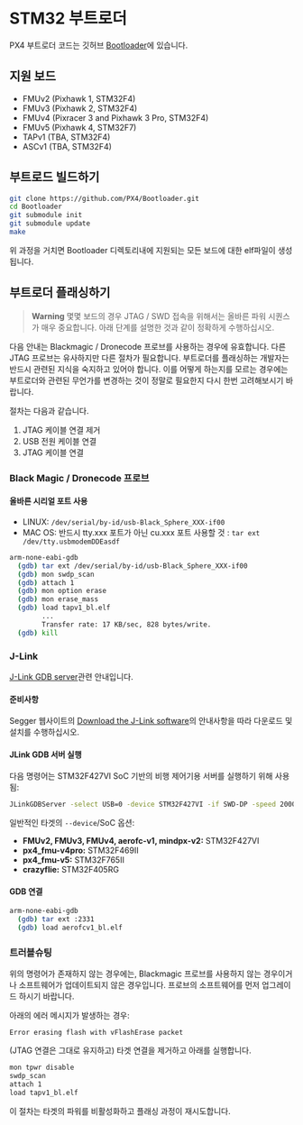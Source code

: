 # STM32 부트로더

PX4 부트로더 코드는 깃허브 [Bootloader](https://github.com/px4/bootloader)에 있습니다.

## 지원 보드

* FMUv2 (Pixhawk 1, STM32F4)
* FMUv3 (Pixhawk 2, STM32F4)
* FMUv4 (Pixracer 3 and Pixhawk 3 Pro, STM32F4)
* FMUv5 (Pixhawk 4, STM32F7)
* TAPv1 (TBA, STM32F4)
* ASCv1 (TBA, STM32F4)

## 부트로드 빌드하기

```bash
git clone https://github.com/PX4/Bootloader.git
cd Bootloader
git submodule init
git submodule update
make
```

위 과정을 거치면 Bootloader 디렉토리내에 지원되는 모든 보드에 대한 elf파일이 생성됩니다.

## 부트로더 플래싱하기

> **Warning** 몇몇 보드의 경우 JTAG / SWD 접속을 위해서는 올바른 파워 시퀀스가 매우 중요합니다. 아래 단계를 설명한 것과 같이 정확하게 수행하십시오.

다음 안내는 Blackmagic / Dronecode 프로브를 사용하는 경우에 유효합니다. 다른 JTAG 프로브는 유사하지만 다른 절차가 필요합니다. 부트로더를 플래싱하는 개발자는 반드시 관련된 지식을 숙지하고 있어야 합니다. 이를 어떻게 하는지를 모르는 경우에는 부트로더와 관련된 무언가를 변경하는 것이 정말로 필요한지 다시 한번 고려해보시기 바랍니다.

절차는 다음과 같습니다.

1. JTAG 케이블 연결 제거
2. USB 전원 케이블 연결
3. JTAG 케이블 연결

### Black Magic / Dronecode 프로브

#### 올바른 시리얼 포트 사용

* LINUX: `/dev/serial/by-id/usb-Black_Sphere_XXX-if00`
* MAC OS: 반드시 tty.xxx 포트가 아닌 cu.xxx 포트 사용할 것 : `tar ext /dev/tty.usbmodemDDEasdf`

```bash
arm-none-eabi-gdb
  (gdb) tar ext /dev/serial/by-id/usb-Black_Sphere_XXX-if00
  (gdb) mon swdp_scan
  (gdb) attach 1
  (gdb) mon option erase
  (gdb) mon erase_mass
  (gdb) load tapv1_bl.elf
        ...
        Transfer rate: 17 KB/sec, 828 bytes/write.
  (gdb) kill
```

### J-Link

[J-Link GDB server](https://www.segger.com/jlink-gdb-server.html)관련 안내입니다.

#### 준비사항

Segger 웹사이트의 [Download the J-Link software](https://www.segger.com/downloads/jlink)의 안내사항을 따라 다운로드 및 설치를 수행하십시오.

#### JLink GDB 서버 실행

다음 명령어는 STM32F427VI SoC 기반의 비행 제어기용 서버를 실행하기 위해 사용됨: 

```bash
JLinkGDBServer -select USB=0 -device STM32F427VI -if SWD-DP -speed 20000
```

일반적인 타겟의 `--device`/SoC 옵션:

* **FMUv2, FMUv3, FMUv4, aerofc-v1, mindpx-v2:** STM32F427VI
* **px4_fmu-v4pro:** STM32F469II
* **px4_fmu-v5:** STM32F765II
* **crazyflie:** STM32F405RG

#### GDB 연결

```bash
arm-none-eabi-gdb
  (gdb) tar ext :2331
  (gdb) load aerofcv1_bl.elf
```

### 트러블슈팅

위의 명령어가 존재하지 않는 경우에는, Blackmagic 프로브를 사용하지 않는 경우이거나 소프트웨어가 업데이트되지 않은 경우입니다. 프로브의 소프트웨어를 먼저 업그레이드 하시기 바랍니다.

아래의 에러 메시지가 발생하는 경우:

    Error erasing flash with vFlashErase packet
    

(JTAG 연결은 그대로 유지하고) 타겟 연결을 제거하고 아래를 실행합니다.

```bash
mon tpwr disable
swdp_scan
attach 1
load tapv1_bl.elf
```

이 절차는 타겟의 파워를 비활성화하고 플래싱 과정이 재시도합니다.
